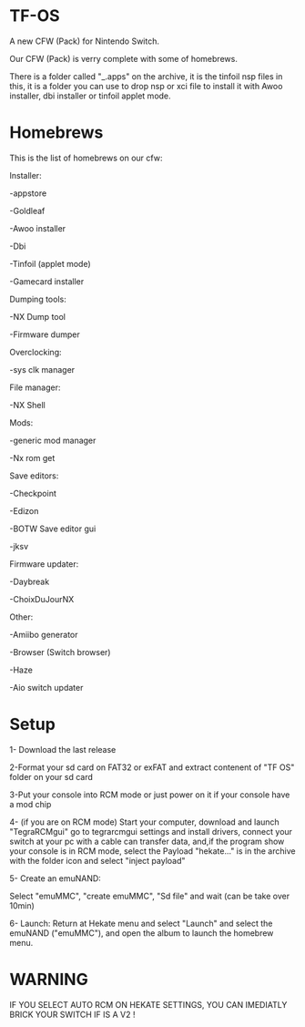 # TF-OS
A new CFW (Pack) for Nintendo Switch. 

Our CFW (Pack) is verry complete with some of homebrews. 

There is a folder called "_.apps" on the archive, it is the tinfoil nsp files in this, it is a folder you can use to drop nsp or xci file to install it with Awoo installer, dbi installer or tinfoil applet mode. 

# Homebrews
This is the list of homebrews on our cfw:

Installer:

-appstore

-Goldleaf 

-Awoo installer

-Dbi

-Tinfoil (applet mode) 

-Gamecard installer 

Dumping tools:

-NX Dump tool 

-Firmware dumper

Overclocking:

-sys clk manager 

File manager:

-NX Shell 

Mods:

-generic mod manager 

-Nx rom get 

Save editors:

-Checkpoint 

-Edizon

-BOTW Save editor gui

-jksv

Firmware updater:

-Daybreak 

-ChoixDuJourNX 

Other:

-Amiibo generator 

-Browser (Switch browser) 

-Haze

-Aio switch updater 

# Setup
1- Download the last release

2-Format your sd card on FAT32 or exFAT and extract contenent of "TF OS" folder on your sd card

3-Put your console into RCM mode or just power on it if your console have a mod chip

4- (if you are on RCM mode) Start your computer, download and launch "TegraRCMgui" go to tegrarcmgui settings and install drivers, connect your switch at your pc with a cable can transfer data, and,if the program show your console is in RCM mode, select the Payload "hekate..." is in the archive with the folder icon and select "inject payload" 

5- Create an emuNAND:

Select "emuMMC", "create emuMMC", "Sd file" and wait (can be take over 10min)

6- Launch: Return at Hekate menu and select "Launch" and select the emuNAND ("emuMMC"), and open the album to launch the homebrew menu. 


# WARNING 
IF YOU SELECT AUTO RCM ON HEKATE SETTINGS, YOU CAN IMEDIATLY BRICK YOUR SWITCH IF IS A V2 ! 
